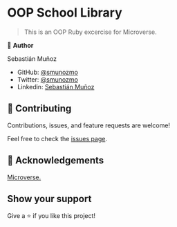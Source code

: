 # OOP School Library

> This is an OOP Ruby excercise for Microverse.

👤 **Author**

Sebastián Muñoz

- GitHub: [@smunozmo](https://github.com/smunozmo)
- Twitter: [@smunozmo](https://twitter.com/smunozmo)
- Linkedin: [Sebastián Muñoz](https://www.linkedin.com/in/smunozmo/)

## 🤝 Contributing

Contributions, issues, and feature requests are welcome!

Feel free to check the [issues page](https://github.com/smunozmo/oop-school-library/issues).

## 👋 Acknowledgements

[Microverse.](https://www.microverse.org)

## Show your support

Give a ⭐️ if you like this project!
